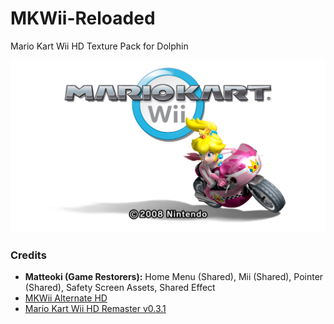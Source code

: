 # MKWii-Reloaded
Mario Kart Wii HD Texture Pack for Dolphin

![](/mkwii-reloaded.jpg)

### Credits

- **Matteoki (Game Restorers):** Home Menu (Shared), Mii (Shared), Pointer (Shared), Safety Screen Assets, Shared Effect
- [MKWii Alternate HD](https://github.com/RMED24/MKWii-Alternate-HD)
- [Mario Kart Wii HD Remaster v0.3.1](https://forums.dolphin-emu.org/Thread-mario-kart-wii-hd-remaster?pid=517336#pid517336)
